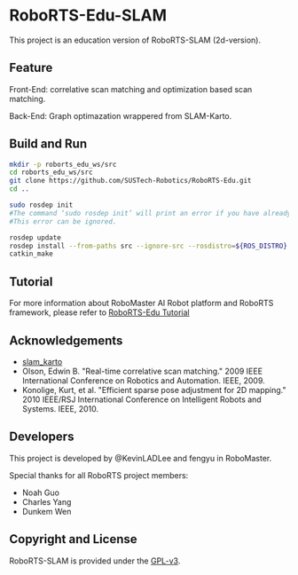 # RoboRTS-Edu-SLAM
This project is an education version of RoboRTS-SLAM (2d-version).

## Feature

Front-End: correlative scan matching and optimization based scan matching.

Back-End: Graph optimazation wrappered from SLAM-Karto.

## Build and Run

```bash
mkdir -p roborts_edu_ws/src
cd roborts_edu_ws/src
git clone https://github.com/SUSTech-Robotics/RoboRTS-Edu.git
cd ..

sudo rosdep init
#The command ‘sudo rosdep init’ will print an error if you have already executed it since installing ROS. 
#This error can be ignored.

rosdep update
rosdep install --from-paths src --ignore-src --rosdistro=${ROS_DISTRO} -y
catkin_make

```

## Tutorial

For more information about RoboMaster AI Robot platform and RoboRTS framework, please refer to [RoboRTS-Edu Tutorial](https://sustech-robotics.github.io/RoboRTS-Edu-Tutorial/#/)

## Acknowledgements

* [slam_karto](http://wiki.ros.org/slam_karto)
* Olson, Edwin B. "Real-time correlative scan matching." 2009 IEEE International Conference on Robotics and Automation. IEEE, 2009.
* Konolige, Kurt, et al. "Efficient sparse pose adjustment for 2D mapping." 2010 IEEE/RSJ International Conference on Intelligent Robots and Systems. IEEE, 2010.


## Developers

This project is developed by @KevinLADLee and fengyu in RoboMaster. 

Special thanks for all RoboRTS project members: 
* Noah Guo
* Charles Yang
* Dunkem Wen

## Copyright and License

RoboRTS-SLAM is provided under the [GPL-v3](COPYING).


